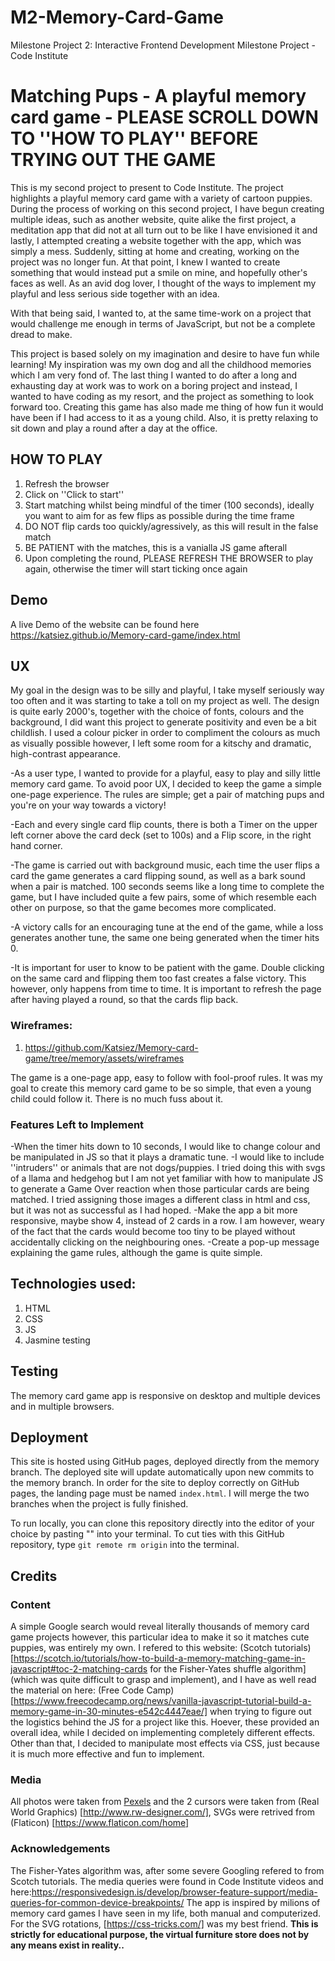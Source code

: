 # M2-Memory-Card-Game
Milestone Project 2: Interactive Frontend Development Milestone Project - Code Institute
# Matching Pups - A playful memory card game - PLEASE SCROLL DOWN TO ''HOW TO PLAY'' BEFORE TRYING OUT THE GAME

This is my second project to present to Code Institute. The project highlights a playful memory card game with a variety of cartoon puppies. During the process of working on this second project, I have begun creating multiple ideas, such as another website, quite alike the first project, a meditation app that did not at all turn out to be like I have envisioned it and lastly, I attempted creating a website together with the app, which was simply a mess. Suddenly, sitting at home and creating, working on the project was no longer fun. At that point, I knew I wanted to create something that would instead put a smile on mine, and hopefully other's faces as well. As an avid dog lover, I thought of the ways to implement my playful and less serious side together with an idea.

With that being said, I wanted to, at the same time-work on a project that would challenge me enough in terms of JavaScript, but not be a complete dread to make. 

This project is based solely on my imagination and desire to have fun while learning! My inspiration was my own dog and all the childhood memories which I am very fond of. The last thing I wanted to do after a long and exhausting day at work was to work on a boring project and instead, I wanted to have coding as my resort, and the project as something to look forward too. Creating this game has also made me thing of how fun it would have been if I had access to it as a young child. Also, it is pretty relaxing to sit down and play a round after a day at the office.

## HOW TO PLAY
1. Refresh the browser
2. Click on ''Click to start''
3. Start matching whilst being mindful of the timer (100 seconds), ideally you want to aim for as few flips as possible during the time frame
4. DO NOT flip cards too quickly/agressively, as this will result in the false match
5. BE PATIENT with the matches, this is a vanialla JS game afterall
6. Upon completing the round, PLEASE REFRESH THE BROWSER to play again, otherwise the timer will start ticking once again

## Demo
A live Demo of the website can be found here https://katsiez.github.io/Memory-card-game/index.html 

## UX
My goal in the design was to be silly and playful, I take myself seriously way too often and it was starting to take a toll on my project as well. The design is quite early 2000's, together with the choice of fonts, colours and the background, I did want this project to generate positivity and even be a bit childlish. I used a colour picker in order to compliment the colours as much as visually possible however, I left some room for a kitschy and dramatic, high-contrast appearance.

-As a user type, I wanted to provide for a playful, easy to play and silly little memory card game. To avoid poor UX, I decided to keep the game a simple one-page experience. The rules are simple; get a pair of matching pups and you're on your way towards a victory!

-Each and every single card flip counts, there is both a Timer on the upper left corner above the card deck (set to 100s) and a Flip score, in the right hand corner. 

-The game is carried out with background music, each time the user flips a card the game generates a card flipping sound, as well as a bark sound when a pair is matched. 100 seconds seems like a long time to complete the game, but I have included quite a few pairs, some of which resemble each other on purpose, so that the game becomes more complicated.

-A victory calls for an encouraging tune at the end of the game, while a loss generates another tune, the same one being generated when the timer hits 0.

-It is important for user to know to be patient with the game. Double clicking on the same card and flipping them too fast creates a false victory. This however, only happens from time to time. It is important to refresh the page after having played a round, so that the cards flip back. 

### Wireframes:

1. https://github.com/Katsiez/Memory-card-game/tree/memory/assets/wireframes 

The game is a one-page app, easy to follow with fool-proof rules. It was my goal to create this memory card game to be so simple, that even a young child could follow it. There is no much fuss about it.

### Features Left to Implement

-When the timer hits down to 10 seconds, I would like to change colour and be manipulated in JS so that it plays a dramatic tune.
-I would like to include ''intruders'' or animals that are not dogs/puppies. I tried doing this with svgs of a llama and hedgehog but I am not yet familiar with how to manipulate JS to generate a Game Over reaction when those particular cards are being matched. I tried assigning those images a different class in html and css, but it was not as successful as I had hoped. 
-Make the app a bit more responsive, maybe show 4, instead of 2 cards in a row. I am however, weary of the fact that the cards would become too tiny to be played without accidentally clicking on the neighbouring ones.
-Create a pop-up message explaining the game rules, although the game is quite simple.

## Technologies used:
1. HTML
2. CSS
3. JS
4. Jasmine testing

## Testing
The memory card game app is responsive on desktop and multiple devices and in multiple browsers.


## Deployment
This site is hosted using GitHub pages, deployed directly from the memory branch. The deployed site will update automatically upon new commits to the memory branch. In order for the site to deploy correctly on GitHub pages, the landing page must be named `index.html`. I will merge the two branches when the project is fully finished.

To run locally, you can clone this repository directly into the editor of your choice by pasting "" into your terminal. To cut ties with this GitHub repository, type `git remote rm origin` into the terminal.


## Credits

### Content
A simple Google search would reveal literally thousands of memory card game projects however, this particular idea to make it so it matches cute puppies, was entirely my own. I refered to this website: (Scotch tutorials) [https://scotch.io/tutorials/how-to-build-a-memory-matching-game-in-javascript#toc-2-matching-cards for the Fisher-Yates shuffle algorithm] (which was quite difficult to grasp and implement), and I have as well read the material on here: (Free Code Camp) [https://www.freecodecamp.org/news/vanilla-javascript-tutorial-build-a-memory-game-in-30-minutes-e542c4447eae/] when trying to figure out the logistics behind the JS for a project like this. Hoever, these provided an overall idea, while I decided on implementing completely different effects. Other than that, I decided to manipulate most effects via CSS, just because it is much more effective and fun to implement. 

### Media
All photos were taken from [Pexels](https://www.pexels.com/) and the 2 cursors were taken from (Real World Graphics) [http://www.rw-designer.com/], SVGs were retrived from (Flaticon) [https://www.flaticon.com/home]

### Acknowledgements
The Fisher-Yates algorithm was, after some severe Googling refered to from Scotch tutorials.
The media queries were found in Code Institute videos and here:https://responsivedesign.is/develop/browser-feature-support/media-queries-for-common-device-breakpoints/ 
The app is inspired by milions of memory card games I have seen in my life, both manual and computerized. 
For the SVG rotations, [https://css-tricks.com/] was my best friend. 
**This is strictly for educational purpose, the virtual furniture store does not by any means exist in reality..** 
